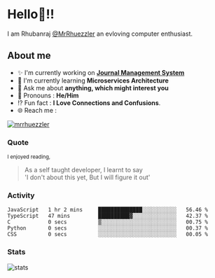 
  
  
# Hello:wave:!!
I am Rhubanraj [@MrRhuezzler](https://github.com/MrRhuezzler) an evloving computer enthusiast.

## About me
- :sparkles: I'm currently working on [**Journal Management System**](https://manuscript.psgtech.ac.in)
- :book: I'm currently learning **Microservices Architecture**
- :speech_balloon: Ask me about **anything, which might interest you**
- :man: Pronouns : **He/Him**
- :interrobang: Fun fact : **I Love Connections and Confusions**.
- :globe_with_meridians: Reach me :  
  
[![mrrhuezzler](https://img.shields.io/badge/LinkedIn-0077B5?style=for-the-badge&logo=linkedin&logoColor=white)](https://www.linkedin.com/in/mrrhuezzler/)
<!--
### Interesting things, I found :bangbang:
-->
<!--
## Skills

## Drop a, Hi !
-->

<!-- 
Quotes
>  Always we overestimate the amount of work we can do in a day,  
>  and underestimate the amount we can do in our lifetime.
-->

### Quote
<sub>I enjoyed reading,</sub>
> As a self taught developer, I learnt to say  
> 'I don't about this yet, But I will figure it out'

### Activity
<!--START_SECTION:waka-->

```text
JavaScript   1 hr 2 mins     ██████████████░░░░░░░░░░░   56.46 %
TypeScript   47 mins         ██████████▓░░░░░░░░░░░░░░   42.37 %
C            0 secs          ▒░░░░░░░░░░░░░░░░░░░░░░░░   00.75 %
Python       0 secs          ░░░░░░░░░░░░░░░░░░░░░░░░░   00.37 %
CSS          0 secs          ░░░░░░░░░░░░░░░░░░░░░░░░░   00.05 %
```

<!--END_SECTION:waka-->

### Stats
![stats](https://github-readme-streak-stats.herokuapp.com/?user=MrRhuezzler)
